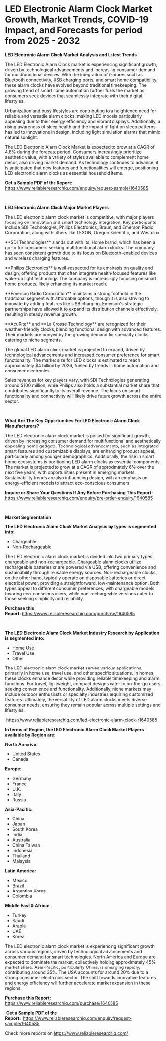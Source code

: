 <p><h1>LED Electronic Alarm Clock Market Growth, Market Trends, COVID-19 Impact, and Forecasts for period from 2025 - 2032</h1></p><p><strong>LED Electronic Alarm Clock Market Analysis and Latest Trends</strong></p>
<p><p>The LED Electronic Alarm Clock market is experiencing significant growth, driven by technological advancements and increasing consumer demand for multifunctional devices. With the integration of features such as Bluetooth connectivity, USB charging ports, and smart home compatibility, these alarm clocks have evolved beyond traditional timekeeping. The growing trend of smart home automation further fuels the market as consumers seek devices that seamlessly integrate with their digital lifestyles.</p><p>Urbanization and busy lifestyles are contributing to a heightened need for reliable and versatile alarm clocks, making LED models particularly appealing due to their energy efficiency and vibrant displays. Additionally, a rising awareness of sleep health and the impact of light on sleep patterns has led to innovations in design, including light simulation alarms that mimic natural sunlight.</p><p>The LED Electronic Alarm Clock Market is expected to grow at a CAGR of 4.8% during the forecast period. Consumers increasingly prioritize aesthetic value, with a variety of styles available to complement home decor, also driving market demand. As technology continues to advance, it is anticipated that new features and functionalities will emerge, positioning LED electronic alarm clocks as essential household items.</p></p>
<p><strong>Get a Sample PDF of the Report:&nbsp;</strong> <a href="https://www.reliableresearchiq.com/enquiry/request-sample/1640585?utm_campaign=3136&utm_medium=2&utm_source=Github&utm_content=ia&utm_term=23032025&utm_id=led-electronic-alarm-clock">https://www.reliableresearchiq.com/enquiry/request-sample/1640585</a></p>
<p>&nbsp;</p>
<p><strong>LED Electronic Alarm Clock Major Market Players</strong></p>
<p><p>The LED electronic alarm clock market is competitive, with major players focusing on innovation and smart technology integration. Key participants include SDI Technologies, Philips Electronics, Braun, and Emerson Radio Corporation, along with others like LEXON, Oregon Scientific, and Westclox.</p><p>**SDI Technologies** stands out with its iHome brand, which has been a go-to for consumers seeking multifunctional alarm clocks. The company has seen consistent growth due to its focus on Bluetooth-enabled devices and wireless charging features. </p><p>**Philips Electronics** is well-respected for its emphasis on quality and design, offering products that often integrate health-focused features like wake-up light technology. The company is increasingly focusing on smart home products, likely enhancing its market reach.</p><p>**Emerson Radio Corporation** maintains a strong foothold in the traditional segment with affordable options, though it is also striving to innovate by adding features like USB charging. Emerson's strategic partnerships have allowed it to expand its distribution channels effectively, resulting in steady revenue growth.</p><p>**AcuRite** and **La Crosse Technology** are recognized for their weather-friendly clocks, blending functional design with advanced features. Their markets are buoyed by the growing demand for specialty clocks catering to niche segments.</p><p>The global LED alarm clock market is projected to expand, driven by technological advancements and increased consumer preference for smart functionality. The market size for LED clocks is estimated to reach approximately $4 billion by 2026, fueled by trends in home automation and consumer electronics. </p><p>Sales revenues for key players vary, with SDI Technologies generating around $100 million, while Philips also holds a substantial market share that contributes significantly to its overall revenue. The focus on smart functionality and connectivity will likely drive future growth across the entire sector.</p></p>
<p>&nbsp;</p>
<p><strong>What Are The Key Opportunities For LED Electronic Alarm Clock Manufacturers?</strong></p>
<p><p>The LED electronic alarm clock market is poised for significant growth, driven by increasing consumer demand for multifunctional and aesthetically appealing home gadgets. Technological advancements, such as integrated smart features and customizable displays, are enhancing product appeal, particularly among younger demographics. Additionally, the rise in smart home ecosystems is positioning LED alarm clocks as essential components. The market is projected to grow at a CAGR of approximately 6% over the next five years, with opportunities present in emerging markets. Sustainability trends are also influencing design, with an emphasis on energy-efficient models to attract eco-conscious consumers.</p></p>
<p><strong>Inquire or Share Your Questions If Any Before Purchasing This Report:</strong> <a href="https://www.reliableresearchiq.com/enquiry/pre-order-enquiry/1640585?utm_campaign=3136&utm_medium=2&utm_source=Github&utm_content=ia&utm_term=23032025&utm_id=led-electronic-alarm-clock">https://www.reliableresearchiq.com/enquiry/pre-order-enquiry/1640585</a></p>
<p>&nbsp;</p>
<p><strong>Market Segmentation</strong></p>
<p><strong>The LED Electronic Alarm Clock Market Analysis by types is segmented into:</strong></p>
<p><ul><li>Chargeable</li><li>Non-Rechargeable</li></ul></p>
<p><p>The LED electronic alarm clock market is divided into two primary types: chargeable and non-rechargeable. Chargeable alarm clocks utilize rechargeable batteries or are powered via USB, offering convenience and sustainability through reusable energy sources. Non-rechargeable clocks, on the other hand, typically operate on disposable batteries or direct electrical power, providing a straightforward, low-maintenance option. Both types appeal to different consumer preferences, with chargeable models favoring eco-conscious users, while non-rechargeable versions cater to those seeking simplicity and reliability.</p></p>
<p><strong>Purchase this Report:&nbsp;</strong><a href="https://www.reliableresearchiq.com/purchase/1640585?utm_campaign=3136&utm_medium=2&utm_source=Github&utm_content=ia&utm_term=23032025&utm_id=led-electronic-alarm-clock">https://www.reliableresearchiq.com/purchase/1640585</a></p>
<p>&nbsp;</p>
<p><strong>The LED Electronic Alarm Clock Market Industry Research by Application is segmented into:</strong></p>
<p><ul><li>Home Use</li><li>Travel Use</li><li>Other</li></ul></p>
<p><p>The LED electronic alarm clock market serves various applications, primarily in home use, travel use, and other specific situations. In homes, these clocks enhance decor while providing reliable timekeeping and alarm functions. For travel, lightweight, compact designs cater to on-the-go users seeking convenience and functionality. Additionally, niche markets may include outdoor enthusiasts or specialty industries requiring customized features. Ultimately, the versatility of LED alarm clocks meets diverse consumer needs, ensuring they remain popular across multiple settings and lifestyles.</p></p>
<p><a href="https://www.reliableresearchiq.com/led-electronic-alarm-clock-r1640585?utm_campaign=3136&utm_medium=2&utm_source=Github&utm_content=ia&utm_term=23032025&utm_id=led-electronic-alarm-clock">&nbsp;https://www.reliableresearchiq.com/led-electronic-alarm-clock-r1640585</a></p>
<p><strong>In terms of Region, the LED Electronic Alarm Clock Market Players available by Region are:</strong></p>
<p>
    <p> <strong> North America: </strong>
        <ul>
            <li>United States</li>
            <li>Canada</li>
        </ul>
        </p> 
    <p> <strong> Europe: </strong>
        <ul>
            <li>Germany</li>
            <li>France</li>
            <li>U.K.</li>
            <li>Italy</li>
            <li>Russia</li>
        </ul>
        </p> 
    <p> <strong> Asia-Pacific: </strong>
        <ul>
            <li>China</li>
            <li>Japan</li>
            <li>South Korea</li>
            <li>India</li>
            <li>Australia</li>
            <li>China Taiwan</li>
            <li>Indonesia</li>
            <li>Thailand</li>
            <li>Malaysia</li>
        </ul>
        </p> 
    <p> <strong> Latin America: </strong>
        <ul>
            <li>Mexico</li>
            <li>Brazil</li>
            <li>Argentina Korea</li>
            <li>Colombia</li>
        </ul>
        </p> 
    <p> <strong> Middle East & Africa: </strong>
        <ul>
            <li>Turkey</li>
            <li>Saudi</li>
            <li>Arabia</li>
            <li>UAE</li>
            <li>Korea</li>
        </ul>
    </p>
    </p>
<p><p>The LED electronic alarm clock market is experiencing significant growth across various regions, driven by technological advancements and consumer demand for smart technologies. North America and Europe are expected to dominate the market, collectively holding approximately 45% market share. Asia-Pacific, particularly China, is emerging rapidly, contributing around 35%. The USA accounts for around 20% due to a strong consumer electronics sector. The shift towards innovative features and energy efficiency will further accelerate market expansion in these regions.</p></p>
<p><strong>Purchase this Report: </strong><a href="https://www.reliableresearchiq.com/purchase/1640585?utm_campaign=3136&utm_medium=2&utm_source=Github&utm_content=ia&utm_term=23032025&utm_id=led-electronic-alarm-clock">https://www.reliableresearchiq.com/purchase/1640585</a></p>
<p>&nbsp;<strong>Get a Sample PDF of the Report:&nbsp;&nbsp;</strong><a href="https://www.reliableresearchiq.com/enquiry/request-sample/1640585?utm_campaign=3136&utm_medium=2&utm_source=Github&utm_content=ia&utm_term=23032025&utm_id=led-electronic-alarm-clock">https://www.reliableresearchiq.com/enquiry/request-sample/1640585</a></p>
<p><strong></strong></p>
<p>Check more reports on <a href="https://www.reliableresearchiq.com/?utm_campaign=3136&utm_medium=2&utm_source=Github&utm_content=ia&utm_term=23032025&utm_id=led-electronic-alarm-clock">https://www.reliableresearchiq.com/</a></p>